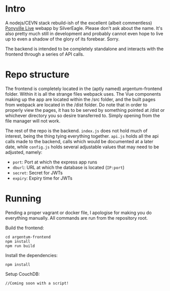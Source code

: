 # Intro

A nodejs/CEVN stack rebuild-ish of the excellent (albeit commentless) [Ponyville Live](https://github.com/Poniverse/Ponyville-Live) webapp by SilverEagle. Please don't ask about the name. It's also pretty much still in development and probably cannot even hope to live up to even a shadow of the glory of its forebear. Sorry.

The backend is intended to be completely standalone and interacts with the frontend through a series of API calls.

# Repo structure

The frontend is completely located in the (aptly named) argentum-frontend folder. Within it is all the strange files webpack uses. The Vue components making up the app are located within the /src folder, and the built pages from webpack are located in the /dist folder. Do note that in order to properly view the pages, it has to be served by something pointed at /dist or whichever directory you so desire transferred to. Simply opening from the file manager will not work.

The rest of the repo is the backend. `index.js` does not hold much of interest, being the thing tying everything together. `api.js` holds all the api calls made to the backend, calls which would be documented at a later date, while `config.js` holds several adjustable values that may need to be adjusted, namely:

* `port`: Port at which the express app runs
* `dburl`: URL at which the database is located (`IP:port`)
* `secret`: Secret for JWTs
* `expiry`: Expiry time for JWTs

# Running

Pending a proper vagrant or docker file, I apologise for making you do everything manually. All commands are run from the repository root.

Build the frontend:

```
cd argentum-frontend
npm install
npm run build
```

Install the dependencies:

```
npm install
```

Setup CouchDB:

```
//Coming soon with a script!
```
